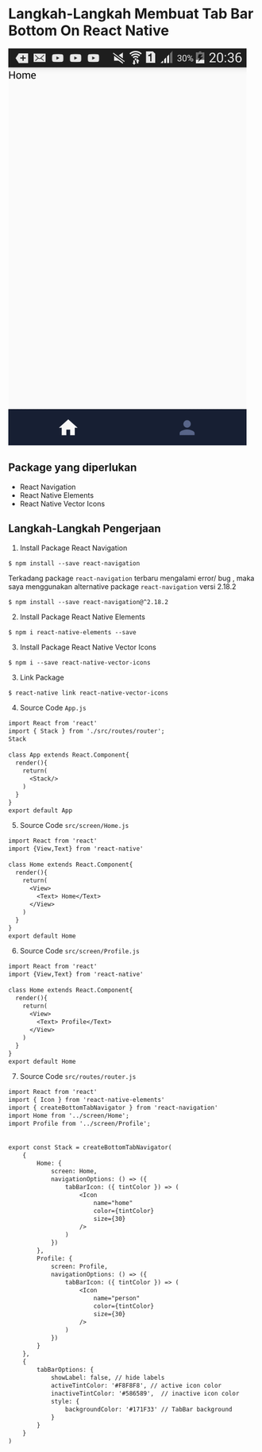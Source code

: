 # Langkah-Langkah Membuat Tab Bar Bottom On React Native

![createBottomNav.jpg](Ss.png)

## Package yang diperlukan

- React Navigation
- React Native Elements
- React Native Vector Icons

## Langkah-Langkah Pengerjaan

1. Install Package React Navigation

```
$ npm install --save react-navigation
```

Terkadang package `react-navigation` terbaru mengalami error/ bug , maka saya menggunakan alternative package `react-navigation` versi 2.18.2

```
$ npm install --save react-navigation@^2.18.2
```

2. Install Package React Native Elements

```
$ npm i react-native-elements --save
```
3. Install Package React Native Vector Icons

```
$ npm i --save react-native-vector-icons
```

3. Link Package
```
$ react-native link react-native-vector-icons
```

4. Source Code `App.js`
```
import React from 'react'
import { Stack } from './src/routes/router';
Stack

class App extends React.Component{
  render(){
    return(
      <Stack/>
    )
  }
}
export default App 
```

5. Source Code `src/screen/Home.js`
```
import React from 'react'
import {View,Text} from 'react-native'

class Home extends React.Component{
  render(){
    return(
      <View>
        <Text> Home</Text>
      </View>
    )
  }
}
export default Home 
```

6. Source Code `src/screen/Profile.js`
```
import React from 'react'
import {View,Text} from 'react-native'

class Home extends React.Component{
  render(){
    return(
      <View>
        <Text> Profile</Text>
      </View>
    )
  }
}
export default Home 
```

7. Source Code `src/routes/router.js`

```
import React from 'react'
import { Icon } from 'react-native-elements'
import { createBottomTabNavigator } from 'react-navigation'
import Home from '../screen/Home';
import Profile from '../screen/Profile';


export const Stack = createBottomTabNavigator(
    {
        Home: {
            screen: Home,
            navigationOptions: () => ({
                tabBarIcon: ({ tintColor }) => (
                    <Icon
                        name="home"
                        color={tintColor}
                        size={30}
                    />
                )
            })
        },
        Profile: {
            screen: Profile,
            navigationOptions: () => ({
                tabBarIcon: ({ tintColor }) => (
                    <Icon
                        name="person"
                        color={tintColor}
                        size={30}
                    />
                )
            })
        }
    },
    {
        tabBarOptions: {
            showLabel: false, // hide labels
            activeTintColor: '#F8F8F8', // active icon color
            inactiveTintColor: '#586589',  // inactive icon color
            style: {
                backgroundColor: '#171F33' // TabBar background
            }
        }
    }
)


```